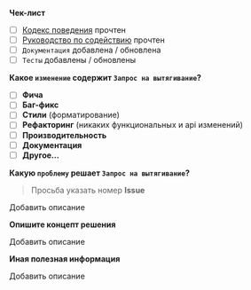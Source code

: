 **Чек-лист**

- [ ] [Кодекс поведения](./CODE_OF_CONDUCT.md) прочтен
- [ ] [Руководство по содействию](./CONTRIBUTING.md) прочтен
- [ ] `Документация` добавлена / обновлена
- [ ] `Тесты` добавлены / обновлены

**Какое `изменение` содержит `Запрос на вытягивание`?**

- [ ] **Фича**
- [ ] **Баг-фикс**
- [ ] **Стили** (форматирование)
- [ ] **Рефакторинг** (никаких функциональных и api изменений)
- [ ] **Производительность**
- [ ] **Документация**
- [ ] **Другое...**

**Какую `проблему` решает `Запрос на вытягивание`?**

> Просьба указать номер **Issue**

Добавить описание

**Опишите концепт решения**

Добавить описание

**Иная полезная информация**

Добавить описание
